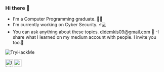 ### Hi there 👋
- I'm a Computer Programming graduate. 👩‍💻 
- I'm currently working on Cyber Security. ⚡💻
- You can ask anything about these topics. didemkis09@gmail.com 💬
-I share what I learned on my medium account with people. I invite you too.🎫 
<img src="https://tryhackme-badges.s3.amazonaws.com/didem.kis.png" alt="TryHackMe">

[<img align="left" alt="linkedin | LinkedIn" width="24px" src="https://raw.githubusercontent.com/peterthehan/peterthehan/master/assets/linkedin.svg" />](https://www.linkedin.com/in/didemkis/)

[<img align="left" alt="medium | Medium" width="24px" src="[https://raw.githubusercontent.com/peterthehan/peterthehan/master/assets/linkedin.svg](https://miro.medium.com/max/2400/1*6_fgYnisCa9V21mymySIvA.png)" />]([https://medium.com/@didem.kis](https://medium.com/@didem.kis))

